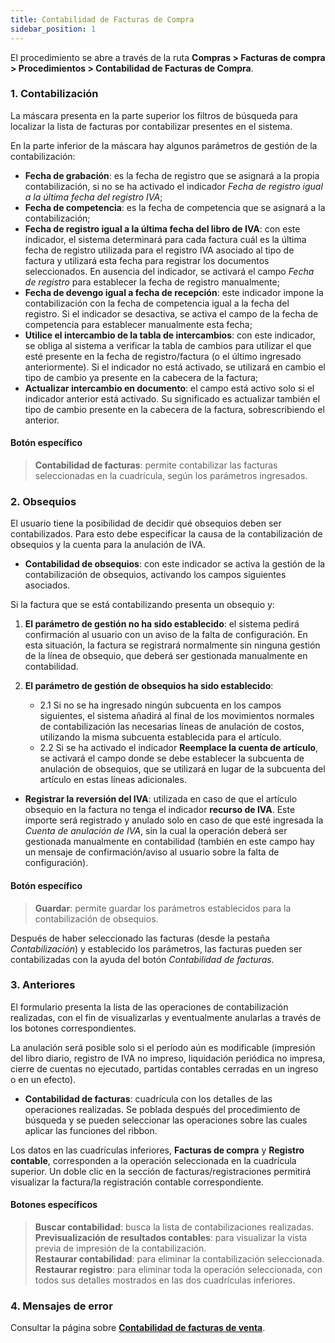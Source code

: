 ```yaml
---
title: Contabilidad de Facturas de Compra
sidebar_position: 1
---
```


El procedimiento se abre a través de la ruta **Compras > Facturas de compra > Procedimientos > Contabilidad de Facturas de Compra**.

### 1. Contabilización

La máscara presenta en la parte superior los filtros de búsqueda para localizar la lista de facturas por contabilizar presentes en el sistema.

En la parte inferior de la máscara hay algunos parámetros de gestión de la contabilización:

- **Fecha de grabación**: es la fecha de registro que se asignará a la propia contabilización, si no se ha activado el indicador *Fecha de registro igual a la última fecha del registro IVA*;  
- **Fecha de competencia**: es la fecha de competencia que se asignará a la contabilización;  
- **Fecha de registro igual a la última fecha del libro de IVA**: con este indicador, el sistema determinará para cada factura cuál es la última fecha de registro utilizada para el registro IVA asociado al tipo de factura y utilizará esta fecha para registrar los documentos seleccionados. En ausencia del indicador, se activará el campo *Fecha de registro* para establecer la fecha de registro manualmente;  
- **Fecha de devengo igual a fecha de recepción**: este indicador impone la contabilización con la fecha de competencia igual a la fecha del registro. Si el indicador se desactiva, se activa el campo de la fecha de competencia para establecer manualmente esta fecha;  
- **Utilice el intercambio de la tabla de intercambios**: con este indicador, se obliga al sistema a verificar la tabla de cambios para utilizar el que esté presente en la fecha de registro/factura (o el último ingresado anteriormente). Si el indicador no está activado, se utilizará en cambio el tipo de cambio ya presente en la cabecera de la factura;  
- **Actualizar intercambio en documento**: el campo está activo solo si el indicador anterior está activado. Su significado es actualizar también el tipo de cambio presente en la cabecera de la factura, sobrescribiendo el anterior.

#### Botón específico

> **Contabilidad de facturas**: permite contabilizar las facturas seleccionadas en la cuadrícula, según los parámetros ingresados.

### 2. Obsequios

El usuario tiene la posibilidad de decidir qué obsequios deben ser contabilizados. Para esto debe especificar la causa de la contabilización de obsequios y la cuenta para la anulación de IVA.

- **Contabilidad de obsequios**: con este indicador se activa la gestión de la contabilización de obsequios, activando los campos siguientes asociados.

Si la factura que se está contabilizando presenta un obsequio y:

1. **El parámetro de gestión no ha sido establecido**: el sistema pedirá confirmación al usuario con un aviso de la falta de configuración. En esta situación, la factura se registrará normalmente sin ninguna gestión de la línea de obsequio, que deberá ser gestionada manualmente en contabilidad.
   
2. **El parámetro de gestión de obsequios ha sido establecido**:  
    - 2.1 Si no se ha ingresado ningún subcuenta en los campos siguientes, el sistema añadirá al final de los movimientos normales de contabilización las necesarias líneas de anulación de costos, utilizando la misma subcuenta establecida para el artículo.  
    - 2.2 Si se ha activado el indicador **Reemplace la cuenta de artículo**, se activará el campo donde se debe establecer la subcuenta de anulación de obsequios, que se utilizará en lugar de la subcuenta del artículo en estas líneas adicionales.

- **Registrar la reversión del IVA**: utilizada en caso de que el artículo obsequio en la factura no tenga el indicador **recurso de IVA**. Este importe será registrado y anulado solo en caso de que esté ingresada la *Cuenta de anulación de IVA*, sin la cual la operación deberá ser gestionada manualmente en contabilidad (también en este campo hay un mensaje de confirmación/aviso al usuario sobre la falta de configuración).

#### Botón específico

> **Guardar**: permite guardar los parámetros establecidos para la contabilización de obsequios.

Después de haber seleccionado las facturas (desde la pestaña *Contabilización*) y establecido los parámetros, las facturas pueden ser contabilizadas con la ayuda del botón *Contabilidad de facturas*.

### 3. Anteriores

El formulario presenta la lista de las operaciones de contabilización realizadas, con el fin de visualizarlas y eventualmente anularlas a través de los botones correspondientes.

La anulación será posible solo si el período aún es modificable (impresión del libro diario, registro de IVA no impreso, liquidación periódica no impresa, cierre de cuentas no ejecutado, partidas contables cerradas en un ingreso o en un efecto).

- **Contabilidad de facturas**: cuadrícula con los detalles de las operaciones realizadas. Se poblada después del procedimiento de búsqueda y se pueden seleccionar las operaciones sobre las cuales aplicar las funciones del ribbon.
  
Los datos en las cuadrículas inferiores, **Facturas de compra** y **Registro contable**, corresponden a la operación seleccionada en la cuadrícula superior. Un doble clic en la sección de facturas/registraciones permitirá visualizar la factura/la registración contable correspondiente.

#### Botones específicos

> **Buscar contabilidad**: busca la lista de contabilizaciones realizadas.  
> **Previsualización de resultados contables**: para visualizar la vista previa de impresión de la contabilización.  
> **Restaurar contabilidad**: para eliminar la contabilización seleccionada.  
> **Restaurar registro**: para eliminar toda la operación seleccionada, con todos sus detalles mostrados en las dos cuadrículas inferiores.

### 4. Mensajes de error

Consultar la página sobre [**Contabilidad de facturas de venta**](/docs/sales/sales-invoices/accounting/sales-invoices-accounting).
